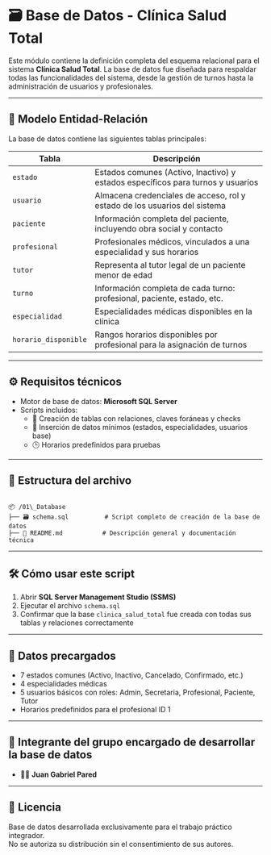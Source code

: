# 🗃️ Base de Datos - Clínica Salud Total

Este módulo contiene la definición completa del esquema relacional para el sistema **Clínica Salud Total**. La base de datos fue diseñada para respaldar todas las funcionalidades del sistema, desde la gestión de turnos hasta la administración de usuarios y profesionales.

---

## 🧱 Modelo Entidad-Relación

La base de datos contiene las siguientes tablas principales:

| Tabla              | Descripción                                                                 |
|-------------------|-----------------------------------------------------------------------------|
| `estado`           | Estados comunes (Activo, Inactivo) y estados específicos para turnos y usuarios |
| `usuario`          | Almacena credenciales de acceso, rol y estado de los usuarios del sistema |
| `paciente`         | Información completa del paciente, incluyendo obra social y contacto       |
| `profesional`      | Profesionales médicos, vinculados a una especialidad y sus horarios        |
| `tutor`            | Representa al tutor legal de un paciente menor de edad                     |
| `turno`            | Información completa de cada turno: profesional, paciente, estado, etc.    |
| `especialidad`     | Especialidades médicas disponibles en la clínica                           |
| `horario_disponible` | Rangos horarios disponibles por profesional para la asignación de turnos |

---

## ⚙️ Requisitos técnicos

- Motor de base de datos: **Microsoft SQL Server**
- Scripts incluidos:
  - 🧱 Creación de tablas con relaciones, claves foráneas y checks
  - 📌 Inserción de datos mínimos (estados, especialidades, usuarios base)
  - 🕒 Horarios predefinidos para pruebas

---

## 🧾 Estructura del archivo

```

📦 /01\_Database
├── 🗃️ schema.sql          # Script completo de creación de la base de datos
├── 📄 README.md           # Descripción general y documentación técnica

```

---

## 🛠️ Cómo usar este script

1. Abrir **SQL Server Management Studio (SSMS)**
2. Ejecutar el archivo `schema.sql`
3. Confirmar que la base `clinica_salud_total` fue creada con todas sus tablas y relaciones correctamente

---

## 🧪 Datos precargados

- 7 estados comunes (Activo, Inactivo, Cancelado, Confirmado, etc.)
- 4 especialidades médicas
- 5 usuarios básicos con roles: Admin, Secretaria, Profesional, Paciente, Tutor
- Horarios predefinidos para el profesional ID 1

---

## 👥 Integrante del grupo encargado de desarrollar la base de datos

- 👨‍💻 **Juan Gabriel Pared**

---

## 📄 Licencia

Base de datos desarrollada exclusivamente para el trabajo práctico integrador.  
No se autoriza su distribución sin el consentimiento de sus autores.

```
